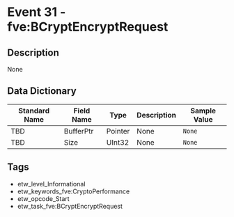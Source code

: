 # Event 31 - fve:BCryptEncryptRequest

## Description
None

## Data Dictionary
|Standard Name|Field Name|Type|Description|Sample Value|
|---|---|---|---|---|
|TBD|BufferPtr|Pointer|None|`None`|
|TBD|Size|UInt32|None|`None`|

## Tags
* etw_level_Informational
* etw_keywords_fve:CryptoPerformance
* etw_opcode_Start
* etw_task_fve:BCryptEncryptRequest